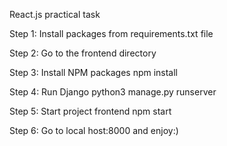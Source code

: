 
React.js practical task

Step 1: 
Install packages from requirements.txt file

Step 2:
Go to the frontend directory 

Step 3:
Install NPM packages
npm install

Step 4:
Run Django 
python3 manage.py runserver 

Step 5:
Start project frontend
npm start

Step 6:
Go to local host:8000 and enjoy:)
